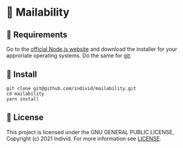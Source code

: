 # 📮 Mailability

## 🛒 Requirements

Go to the [official Node.js website](https://nodejs.org/) and download the installer for your approriate operating systems.
Do the same for [git](https://git-scm.com/).

## 🧷 Install

```shell
git clone git@github.com/individ/mailability.git
cd mailability
yarn install
```

## 📝 License

This project is licensed under the GNU GENERAL PUBLIC LICENSE, Copyright (c) 2021 Individ. For more information see [LICENSE](LICENSE).
